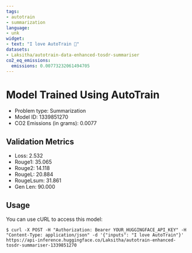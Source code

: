 ```yaml
---
tags:
- autotrain
- summarization
language:
- unk
widget:
- text: "I love AutoTrain 🤗"
datasets:
- Laksitha/autotrain-data-enhanced-tosdr-summariser
co2_eq_emissions:
  emissions: 0.00773232061494705
---
```


# Model Trained Using AutoTrain

- Problem type: Summarization
- Model ID: 1339851270
- CO2 Emissions (in grams): 0.0077

## Validation Metrics

- Loss: 2.532
- Rouge1: 35.065
- Rouge2: 14.118
- RougeL: 20.884
- RougeLsum: 31.861
- Gen Len: 90.000

## Usage

You can use cURL to access this model:

```
$ curl -X POST -H "Authorization: Bearer YOUR_HUGGINGFACE_API_KEY" -H "Content-Type: application/json" -d '{"inputs": "I love AutoTrain"}' https://api-inference.huggingface.co/Laksitha/autotrain-enhanced-tosdr-summariser-1339851270
```